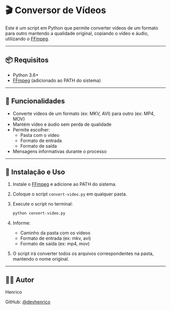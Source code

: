 # 🎬 Conversor de Vídeos

Este é um script em Python que permite converter vídeos de um formato para outro mantendo a qualidade original, copiando o vídeo e áudio, utilizando o [FFmpeg](https://ffmpeg.org/).

---

## 📦 Requisitos

- Python 3.6+
- [FFmpeg](https://ffmpeg.org/) (adicionado ao PATH do sistema)

---

## 🎯 Funcionalidades

- Converte vídeos de um formato (ex: MKV, AVI) para outro (ex: MP4, MOV)
- Mantém vídeo e áudio sem perda de qualidade
- Permite escolher:
    - Pasta com o vídeo
    - Formato de entrada
    - Formato de saída
- Mensagens informativas durante o processo

---

## 🔧 Instalação e Uso

1. Instale o [FFmpeg](https://ffmpeg.org/) e adicione ao PATH do sistema.

2. Coloque o script `convert-video.py` em qualquer pasta.

3. Execute o script no terminal:
   
   ```bash
   python convert-video.py

4. Informe:
    - Caminho da pasta com os vídeos
    - Formato de entrada (ex: mkv, avi)
    - Formato de saída (ex: mp4, mov)

5. O script irá converter todos os arquivos correspondentes na pasta, mantendo o nome original.

---

## 👨‍💻 Autor
Henrico

GitHub: [@devhenrico](https://github.com/devhenrico)